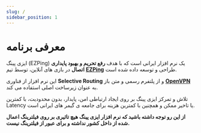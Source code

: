 ```yaml
---
slug: /
sidebar_position: 1
---
```


#  معرفی برنامه


ایزی پینگ (EZPing) یک نرم افزار ایرانی است که با هدف **رفع تحریم و بهبود پایداری اتصال** در بازی های آنلاین، توسط تیم **[EZPing](https://ezping.ir/)** طراحی و توسعه داده شده است.

این نرم افزار از فناوری **Selective Routing** و از پلتفرم رسمی و متن باز **[OpenVPN](https://openvpn.net/)** به عنوان زیرساخت اصلی استفاده می کند.

تلاش و تمرکز ایزی پینگ بر روی ایجاد ارتباطی امن، پایدار، بدون محدودیت، با کمترین Latency یا تاخیر ممکن و همچنین با کمترین هزینه برای جامعه ی گیمر های ایرانی است.

**از این رو توجه داشته باشید که نرم افزار ایزی پینگ هیچ تاثیری بر روی فیلترینگ اعمال شده از داخل کشور نداشته و برای عبور از فیلترینگ نیست.**
